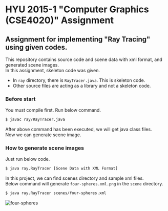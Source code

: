 # HYU 2015-1 "Computer Graphics (CSE4020)" Assignment
## Assignment for implementing "Ray Tracing" using given codes.

This repository contains source code and scene data with xml format, and generated scene images.  
In this assignment, skeleton code was given.
- In ```ray``` directory, there is ```RayTracer.java```. This is skeleton code.
- Other source files are acting as a library and not a skeleton code.


### Before start

You must compile first. Run below command.
```sh
$ javac ray/RayTracer.java
```

After above command has been executed, we will get java class files.  
Now we can generate scene image.


### How to generate scene images

Just run below code.
```sh
$ java ray.RayTracer [Scene Data with XML Format]
```

In this project, we can find scenes directory and sample xml files.  
Below command will generate ```four-spheres.xml.png``` in the ```scene``` directory.

```sh
$ java ray.RayTracer scenes/four-spheres.xml
```
![four-spheres](https://github.com/khhan1993/2015-HYU-CSE-Computer-Graphics-Ray-Tracing-Assignment/raw/master/scenes/four-spheres.xml.png)
